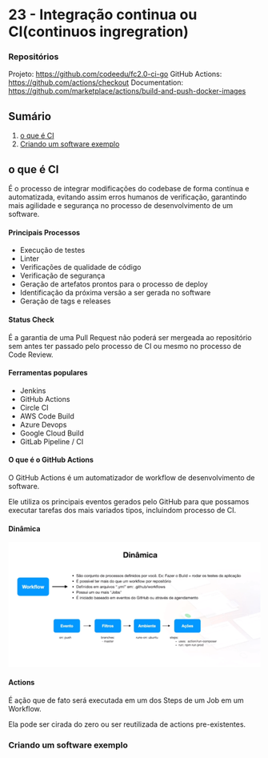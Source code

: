 # 23 - Integração continua ou CI(continuos ingregration)

### Repositórios

Projeto: https://github.com/codeedu/fc2.0-ci-go
GitHub Actions: https://github.com/actions/checkout
Documentation: https://github.com/marketplace/actions/build-and-push-docker-images



## Sumário

1. [o que é CI](#o-que-é-ci)
2. [Criando um software exemplo](#criando-um-software-exemplo)

## o que é CI

É o processo de integrar modificações do codebase de forma contínua e automatizada, evitando assim erros humanos de verificação, garantindo mais agilidade e segurança no processo de desenvolvimento de um software.

#### Principais Processos

- Execução de testes
- Linter
- Verificações de qualidade de código
- Verificação de segurança
- Geração de artefatos prontos para o processo de deploy
- Identificação da próxima versão a ser gerada no software
- Geração de tags e releases

#### Status Check

É a garantia de uma Pull Request não poderá ser mergeada ao repositório sem antes ter passado pelo processo de CI ou mesmo no processo de Code Review.

#### Ferramentas populares

- Jenkins
- GitHub Actions
- Circle CI
- AWS Code Build
- Azure Devops
- Google Cloud Build
- GitLab Pipeline / CI

#### O que é o GitHub Actions

O GitHub Actions é um automatizador de workflow de desenvolvimento de software.

Ele utiliza os principais eventos gerados pelo GitHub para que possamos executar tarefas dos mais variados tipos, incluindom processo de CI.

#### Dinâmica

<img src="./public/images/dinamica.png" width="1000">

#### Actions

É ação que de fato será executada em um dos Steps de um Job em um Workflow.

Ela pode ser cirada do zero ou ser reutilizada de actions pre-existentes.

### Criando um software exemplo